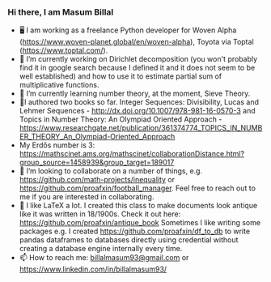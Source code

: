 ### Hi there, I am Masum Billal

<!--
**proafxin/proafxin** is a ✨ _special_ ✨ repository because its `README.md` (this file) appears on your GitHub profile.
👋

-->

- 🖥 I am working as a freelance Python developer for Woven Alpha (https://www.woven-planet.global/en/woven-alpha), Toyota via Toptal (https://www.toptal.com/).
- 🔭 I’m currently working on Dirichlet decomposition (you won't probably find it in google search because I defined it and it does not seem to be well established) and how to use it to estimate partial sum of multiplicative functions.
- :book: I’m currently learning number theory, at the moment, Sieve Theory.
- 📘I authored two books so far. Integer Sequences: Divisibility, Lucas and Lehmer Sequences - http://dx.doi.org/10.1007/978-981-16-0570-3 and Topics in Number Theory: An Olympiad Oriented Approach - https://www.researchgate.net/publication/361374774_TOPICS_IN_NUMBER_THEORY_An_Olympiad-Oriented_Approach 
- My Erdős number is 3: https://mathscinet.ams.org/mathscinet/collaborationDistance.html?group_source=1458939&group_target=189017
- 👯 I’m looking to collaborate on a number of things, e.g. https://github.com/math-projects/inequality or https://github.com/proafxin/football_manager. Feel free to reach out to me if you are interested in collaborating.
- 🌱 I like LaTeX a lot. I created this class to make documents look antique like it was written in 18/1900s. Check it out here: https://github.com/proafxin/antique_book Sometimes I like writing some packages e.g. I created https://github.com/proafxin/df_to_db to write pandas dataframes to databases directly using credential without creating a database engine internally every time.
- 📫 How to reach me: billalmasum93@gmail.com or https://www.linkedin.com/in/billalmasum93/
